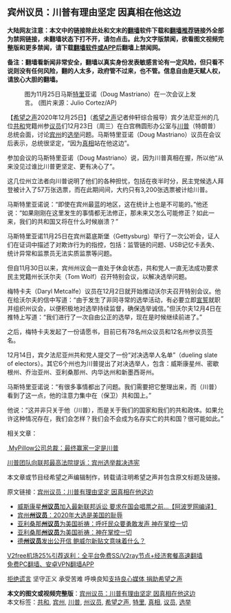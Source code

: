  <h2>宾州议员：川普有理由坚定 因真相在他这边</h2> <p class="notice"><b>大陆网友注意：本文中的链接除此处和文末的<a href="https://github.com/bannedbook/fanqiang" >翻墙</a>软件下载和<a href="https://github.com/killgcd/justmysocks/blob/master/README.md">翻墙推荐</a>链接外全部为禁网链接，未翻墙状态下打不开，请勿点击。此为文字版禁闻，欲看图文视频完整版和更多禁闻，请下载<a href="https://github.com/bannedbook/fanqiang">翻墙软件或APP</a>后翻墙上禁闻网。</p><p>备注：翻墙看新闻非常安全，翻墙以真实身份发表敏感言论有一定风险，但只看不说则没有任何风险，翻的人太多，政府管不过来，也不管。信息自由是天赋人权，请放心大胆的翻墙。</b></p>  <div class="entry"> <figure><figcaption>图为11月25日马斯<a href="https://www.bannedbook.org/bnews/tag/%E7%89%B9%E9%87%8C/" class="st_tag internal_tag" rel="tag" title="标签 特里 下的日志">特里</a>亚诺（Doug Mastriano）在一次会议上发言。 (图片来源：Julio Cortez/AP)</figcaption></figure> <p>【<span class='wp_keywordlink_affiliate'><a href="https://www.soundofhope.org" title="希望之声" target="_blank">希望之声</a></span>2020年12月25日】（<a href="https://www.bannedbook.org/bnews/tag/%e5%b8%8c%e6%9c%9b%e4%b9%8b%e5%a3%b0/" class="st_tag internal_tag" rel="tag" title="标签 希望之声 下的日志">希望之声</a>记者仲轩综合报导）宾夕法尼亚州的几位<a href="https://www.bannedbook.org/bnews/tag/%E5%85%B1%E5%92%8C/" class="st_tag internal_tag" rel="tag" title="标签 共和 下的日志">共和</a>党籍州参<a href="https://www.bannedbook.org/bnews/tag/%e8%ae%ae%e5%91%98/" class="st_tag internal_tag" rel="tag" title="标签 议员 下的日志">议员</a>们12月23日（周三）在白宫椭圆形办公室与<a href="https://www.bannedbook.org/bnews/tag/%e5%b7%9d%e6%99%ae/" class="st_tag internal_tag" rel="tag" title="标签 川普 下的日志">川普</a>（特朗普）总统会面，讨论<a href="https://www.bannedbook.org/bnews/tag/%E5%AE%BE%E5%B7%9E/" class="st_tag internal_tag" rel="tag" title="标签 宾州 下的日志">宾州</a>的<a href="https://www.bannedbook.org/bnews/tag/%e9%80%89%e4%b8%be/" class="st_tag internal_tag" rel="tag" title="标签 选举 下的日志">选举</a>问题。马斯特里亚诺（Doug Mastriano）议员在会议后表示，总统很坚定，“因为<a href="https://www.bannedbook.org/bnews/tag/%e7%9c%9f%e7%9b%b8/" class="st_tag internal_tag" rel="tag" title="标签 真相 下的日志">真相</a>站在他这边”。</p> <p>参加会议的马斯特里亚诺（Doug Mastriano）说，因为川普真相在握，所以他“从来没见过谁比川普更坚定、更有决心了”。</p> <p>这几位州立法者向川普说明了他们的各种担忧，包括在夜半时分，民主党候选人拜登被计入了57万张选票，而在此期间间，大约只有3,200张选票被计给川普。</p> <p>马斯特里亚诺说：“即使在宾州最蓝的地区，这在统计上也是不可能的。”他还说：“如果刚刚在这里发生的事情都无法修正，那未来又怎么可能修正？如此一来，我们的共和国又将在什么时候崩溃？”</p>  <p>马斯特里亚诺11月25日在宾州葛底斯堡（Gettysburg）举行了一次公听会，证人们在证词中描述了对欺诈行为的指控，包括：监管链的问题、USB记忆卡丢失、统计异常和监票员无法实质监票等问题。</p> <p>但自11月30日以来，宾州州议会一直处于休会状态，共和党人一直无法成功要求民主党籍州长沃尔夫（Tom Wolf）召开特别会议，以解决选举问题。</p> <p>梅特卡夫（Daryl Metcalfe）议员在12月2日就开始推动沃尔夫召开特别会议。他在给沃尔夫的信中写道：“由于发生了非同寻常的选举活动，有必要立即<span class='wp_keywordlink'><a href="https://www.bannedbook.org/forum5/topic17.html" title="宣誓与预言" target="_blank">宣誓</a></span>就职并组织州议会，以便积极地对选举持续监督，确保选举诚信。”但沃尔夫12月4日在推特上写道：“我们进行了一次自由公正的选举，现在是时候继续前进了。”</p> <p>之后，梅特卡夫发起了一份请愿书，目前已有78名州众议员和12名州参议员签名。</p>  <p>12月14日，宾夕法尼亚州共和党人提交了一份“对决选举人名单”（dueling slate of electors）。其它6个州也为川普提出了对决选举人，包含：威斯康星州、密歇根州、乔治亚州、亚利桑那州、内华达州和新墨西哥州。</p> <p>马斯特里亚诺说：“有很多事情都出了问题。我们需要把它整理出来，而（川普）看到了这一点，他的注意力集中在（保卫）共和国上。”</p> <p>他说：“这并非只关于他（川普），而是关于我们的国家和我们的共和政体。如果允许这种情况存在，我们会怎样？我们会不会成为名存实亡的共和国？很可能如此。”</p> <p>相关文章：</p>  <p><a href="https://www.soundofhope.org/post/455029"> MyPillow公司总裁：最终赢家一定是川普</a></p> <p><a href="https://www.soundofhope.org/post/455764">川普团队向联邦最高法院提诉：宾州选举裁决违宪</a></p> <p>本文章或节目经希望之声编辑制作，转载请注明希望之声并包含原文标题及链接。</p> <p>原文链接：<a class="src_link"  href="https://www.soundofhope.org/post/457255" target="_blank">宾州议员：川普有理由坚定 因真相在他这边</a></p>  <ul class='op-related-articles' title='相关阅读'> <li><a href='https://www.bannedbook.org/bnews/topimagenews/20201226/1455006.html' target='_blank'>威斯康星<b>州议员</b>加入最新联邦诉讼 要求在国会唱票之前…【阿波罗网编译】</a></li> <li><a href='https://www.bannedbook.org/bnews/comments/20201224/1453883.html' target='_blank'>宾州<b>州议员</b>：2020年大选是美国的耻辱</a></li> <li><a href='https://www.bannedbook.org/bnews/bannedvideo/20201224/1453749.html' target='_blank'>亚利桑那<b>州议员</b>为美国祈祷：呼吁民众要勇敢发声 神在掌控一切</a></li> <li><a href='https://www.bannedbook.org/bnews/taiwannews/20201223/1453415.html' target='_blank'>亚利桑那<b>州议员</b>为美国祈祷：神在掌控一切</a></li> <li><a href='https://www.bannedbook.org/bnews/cnnews/20201223/1453184.html' target='_blank'>德<b>州议员</b>发出公开信 鲍威尔新贴文意味着什么？</a></li> </ul> <p class="texttj"> <a href="https://github.com/bannedbook/fanqiang/wiki/V2ray%E6%9C%BA%E5%9C%BA" target="_blank">V2free机场25%引荐返利：全平台免费SS/V2ray节点+经济套餐高速翻墙</a><br/> <a href="https://github.com/bannedbook/fanqiang/wiki/%E7%A6%81%E9%97%BB%E7%BD%91%E5%AE%89%E5%8D%93%E7%BF%BB%E5%A2%99%E6%96%B0%E9%97%BBAPP" target="_blank">免费PC翻墙、安卓VPN翻墙APP</a></p><p><span class='wp_keywordlink'><a href="https://www.bannedbook.org/forum2/topic1584.html" title="《拒绝谎言》" target="_blank">拒绝谎言</a></span> 坚守正义 承受苦难 呼唤良知<a href="/page/donate">支持良心媒体 捐助希望之声</a></p><a name='sharetosocial'></a>       <div><b>本文的图文或视频完整版</b>：<a href='https://www.bannedbook.org/bnews/comments/20201226/1455127.html'>宾州议员：川普有理由坚定 因真相在他这边</a></div>  </div><!--END ENTRY--> <div class="postfooter"> <div>本文标签：<a href="https://www.bannedbook.org/bnews/tag/%E5%85%B1%E5%92%8C/" rel="tag">共和</a>, <a href="https://www.bannedbook.org/bnews/tag/%E5%AE%BE%E5%B7%9E/" rel="tag">宾州</a>, <a href="https://www.bannedbook.org/bnews/tag/%e5%b7%9d%e6%99%ae/" rel="tag">川普</a>, <a href="https://www.bannedbook.org/bnews/tag/%e5%b7%9e%e8%ae%ae%e5%91%98/" rel="tag">州议员</a>, <a href="https://www.bannedbook.org/bnews/tag/%e5%b8%8c%e6%9c%9b%e4%b9%8b%e5%a3%b0/" rel="tag">希望之声</a>, <a href="https://www.bannedbook.org/bnews/tag/%E7%89%B9%E9%87%8C/" rel="tag">特里</a>, <a href="https://www.bannedbook.org/bnews/tag/%e7%9c%9f%e7%9b%b8/" rel="tag">真相</a>, <a href="https://www.bannedbook.org/bnews/tag/%e8%ae%ae%e5%91%98/" rel="tag">议员</a>, <a href="https://www.bannedbook.org/bnews/tag/%e9%80%89%e4%b8%be/" rel="tag">选举</a></div>  </div><!--END POSTFOOTER--> 